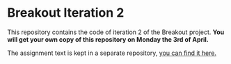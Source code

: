 # Breakout Iteration 2

This repository contains the code of iteration 2 of the Breakout project.
**You will get your own copy of this repository on Monday the 3rd of April.**

The assignment text is kept in a separate repository, [you can find it here.](https://gitlab.kuleuven.be/distrinet/education/ogp/projects/2022-2023/assignments/-/blob/main/breakout-iteration-2.org)

<!-- You, your teammate (if you are not working alone) and teaching assistants have access to this repository. -->
<!-- When asking for help with your code on the forum, it helps to link your repository so TA's can find it easily. -->
